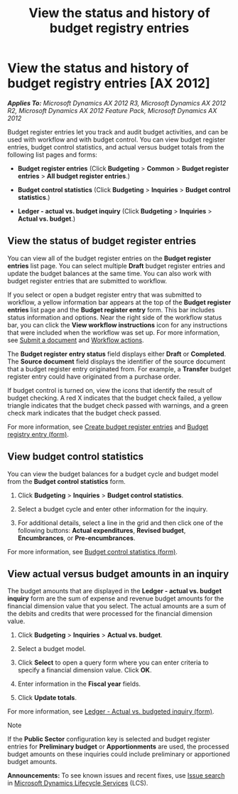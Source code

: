 ﻿---
title: View the status and history of budget registry entries
TOCTitle: View the status and history of budget registry entries
ms:assetid: 5795c149-a2a0-4ff9-bba7-9e5c68615745
ms:mtpsurl: https://technet.microsoft.com/en-us/library/Hh208970(v=AX.60)
ms:contentKeyID: 36057333
ms.date: 04/18/2014
mtps_version: v=AX.60
f1_keywords:
- actual versus budget inquiry
- budget control statistics
- budget register entry status
- statistics for budget control
- status of budget register entries
---

# View the status and history of budget registry entries [AX 2012]


_**Applies To:** Microsoft Dynamics AX 2012 R3, Microsoft Dynamics AX 2012 R2, Microsoft Dynamics AX 2012 Feature Pack, Microsoft Dynamics AX 2012_

Budget register entries let you track and audit budget activities, and can be used with workflow and with budget control. You can view budget register entries, budget control statistics, and actual versus budget totals from the following list pages and forms:

  - **Budget register entries** (Click **Budgeting** \> **Common** \> **Budget register entries** \> **All budget register entries**.)

  - **Budget control statistics** (Click **Budgeting** \> **Inquiries** \> **Budget control statistics**.)

  - **Ledger - actual vs. budget inquiry** (Click **Budgeting** \> **Inquiries** \> **Actual vs. budget**.)

## View the status of budget register entries

You can view all of the budget register entries on the **Budget register entries** list page. You can select multiple **Draft** budget register entries and update the budget balances at the same time. You can also work with budget register entries that are submitted to workflow.

If you select or open a budget register entry that was submitted to workflow, a yellow information bar appears at the top of the **Budget register entries** list page and the **Budget register entry** form. This bar includes status information and options. Near the right side of the workflow status bar, you can click the **View workflow instructions** icon for any instructions that were included when the workflow was set up. For more information, see [Submit a document](submit-a-document.md) and [Workflow actions](workflow-actions.md).

The **Budget register entry status** field displays either **Draft** or **Completed**. The **Source document** field displays the identifier of the source document that a budget register entry originated from. For example, a **Transfer** budget register entry could have originated from a purchase order.

If budget control is turned on, view the icons that identify the result of budget checking. A red X indicates that the budget check failed, a yellow triangle indicates that the budget check passed with warnings, and a green check mark indicates that the budget check passed.

For more information, see [Create budget register entries](create-budget-register-entries.md) and [Budget registry entry (form)](https://technet.microsoft.com/en-us/library/hh227354\(v=ax.60\)).

## View budget control statistics

You can view the budget balances for a budget cycle and budget model from the **Budget control statistics** form.

1.  Click **Budgeting** \> **Inquiries** \> **Budget control statistics**.

2.  Select a budget cycle and enter other information for the inquiry.

3.  For additional details, select a line in the grid and then click one of the following buttons: **Actual expenditures**, **Revised budget**, **Encumbrances**, or **Pre-encumbrances**.

For more information, see [Budget control statistics (form)](https://technet.microsoft.com/en-us/library/hh242457\(v=ax.60\)).

## View actual versus budget amounts in an inquiry

The budget amounts that are displayed in the **Ledger - actual vs. budget inquiry** form are the sum of expense and revenue budget amounts for the financial dimension value that you select. The actual amounts are a sum of the debits and credits that were processed for the financial dimension value.

1.  Click **Budgeting** \> **Inquiries** \> **Actual vs. budget**.

2.  Select a budget model.

3.  Click **Select** to open a query form where you can enter criteria to specify a financial dimension value. Click **OK**.

4.  Enter information in the **Fiscal year** fields.

5.  Click **Update totals**.

For more information, see [Ledger - Actual vs. budgeted inquiry (form)](https://technet.microsoft.com/en-us/library/hh209598\(v=ax.60\)).


> [!NOTE]
> <P>If the <STRONG>Public Sector</STRONG> configuration key is selected and budget register entries for <STRONG>Preliminary budget</STRONG> or <STRONG>Apportionments</STRONG> are used, the processed budget amounts on these inquiries could include preliminary or apportioned budget amounts.</P>


  
**Announcements:** To see known issues and recent fixes, use [Issue search](http://go.microsoft.com/fwlink/?linkid=389258) in [Microsoft Dynamics Lifecycle Services](http://go.microsoft.com/fwlink/?linkid=306505) (LCS).

